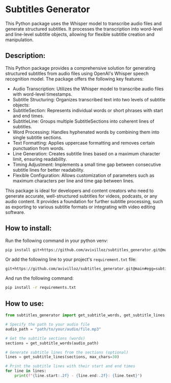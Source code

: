 # Subtitles Generator

This Python package uses the Whisper model to transcribe audio files and generate structured subtitles. It processes the transcription into word-level and line-level subtitle objects, allowing for flexible subtitle creation and manipulation.

## Description:

This Python package provides a comprehensive solution for generating structured subtitles from audio files using OpenAI's Whisper speech recognition model. The package offers the following key features:
- Audio Transcription: Utilizes the Whisper model to transcribe audio files with word-level timestamps.
- Subtitle Structuring: Organizes transcribed text into two levels of subtitle objects:
- SubtitleSection: Represents individual words or short phrases with start and end times.
- SubtitleLine: Groups multiple SubtitleSections into coherent lines of subtitles.
- Word Processing: Handles hyphenated words by combining them into single subtitle sections.
- Text Formatting: Applies uppercase formatting and removes certain punctuation from words.
- Line Generation: Creates subtitle lines based on a maximum character limit, ensuring readability.
- Timing Adjustment: Implements a small time gap between consecutive subtitle lines for better readability.
- Flexible Configuration: Allows customization of parameters such as maximum characters per line and time gap between lines.

This package is ideal for developers and content creators who need to generate accurate, well-structured subtitles for videos, podcasts, or any audio content. It provides a foundation for further subtitle processing, such as exporting to various subtitle formats or integrating with video editing software.

## How to install:

Run the following command in your python venv:

```sh
pip install git+https://github.com/avivilloz/subtitles_generator.git@main#egg=subtitles_generator
```

Or add the following line to your project's `requirement.txt` file:

```
git+https://github.com/avivilloz/subtitles_generator.git@main#egg=subtitles_generator
```

And run the following command:

```sh
pip install -r requirements.txt
```

## How to use:

```python
from subtitles_generator import get_subtitle_words, get_subtitle_lines

# Specify the path to your audio file
audio_path = "path/to/your/audio/file.mp3"

# Get the subtitle sections (words)
sections = get_subtitle_words(audio_path)

# Generate subtitle lines from the sections (optional)
lines = get_subtitle_lines(sections, max_chars=30)

# Print the subtitle lines with their start and end times
for line in lines:
    print(f"{line.start:.2f} - {line.end:.2f}: {line.text}")
```